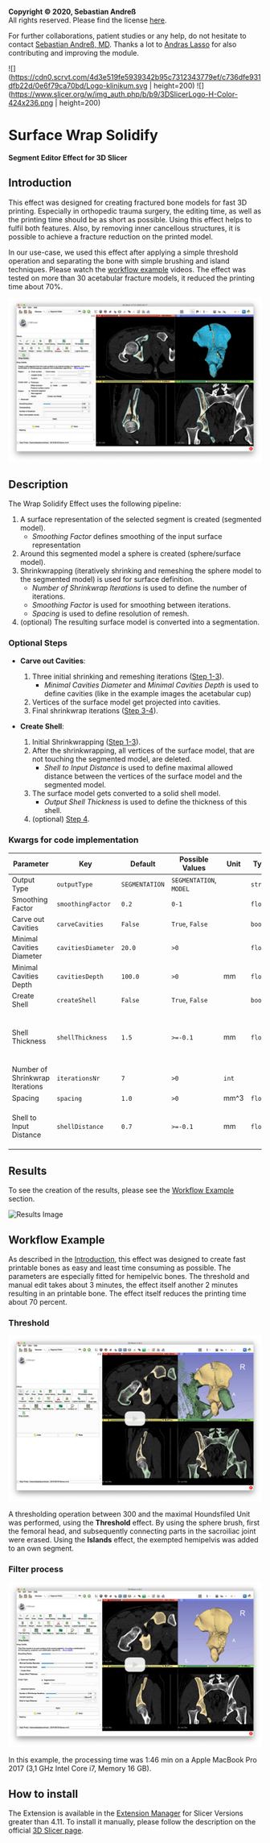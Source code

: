 **Copyright &copy; 2020, Sebastian Andreß**\
All rights reserved. Please find the license [here](https://github.com/sebastianandress/Slicer-SurfaceWrapSolidify/blob/master/LICENSE.md).

For further collaborations, patient studies or any help, do not hesitate to contact [Sebastian Andreß, MD](mailto:sebastian.andress@med.uni-muenchen.de).
Thanks a lot to [Andras Lasso](https://github.com/lassoan) for also contributing and improving the module.

![](https://cdn0.scrvt.com/4d3e519fe5939342b95c7312343779ef/c736dfe931dfb22d/0e6f79ca70bd/Logo-klinikum.svg | height=200) ![](https://www.slicer.org/w/img_auth.php/b/b9/3DSlicerLogo-H-Color-424x236.png | height=200)

# Surface Wrap Solidify
**Segment Editor Effect for 3D Slicer**

## Introduction
This effect was designed for creating fractured bone models for fast 3D printing. Especially in orthopedic trauma surgery, the editing time, as well as the printing time should be as short as possible. Using this effect helps to fulfil both features. Also, by removing inner cancellous structures, it is possible to achieve a fracture reduction on the printed model.

In our use-case, we used this effect after applying a simple threshold operation and separating the bone with simple brushing and island techniques. Please watch the [workflow example](#Workflow-Example) videos. The effect was tested on more than 30 acetabular fracture models, it reduced the printing time about 70%.

![Screenshot](/Resources/Screenshots/screenshot4.png)

## Description
The Wrap Solidify Effect uses the following pipeline:

1. A surface representation of the selected segment is created (segmented model).
    * _Smoothing Factor_ defines smoothing of the input surface representation
2. Around this segmented model a sphere is created (sphere/surface model).
3. Shrinkwrapping (iteratively shrinking and remeshing the sphere model to the segmented model) is used for surface definition.
    * _Number of Shrinkwrap Iterations_ is used to define the number of iterations.
    * _Smoothing Factor_ is used for smoothing between iterations.
    * _Spacing_ is used to define resolution of remesh.
4. (optional) The resulting surface model is converted into a segmentation.

### Optional Steps

* **Carve out Cavities**:
    1. Three initial shrinking and remeshing iterations ([Step 1-3](#Description)).
        * _Minimal Cavities Diameter_ and _Minimal Cavities Depth_ is used to define cavities (like in the example images the acetabular cup)
    2. Vertices of the surface model get projected into cavities.
    3. Final shrinkwrap iterations ([Step 3-4](#Description)).

* **Create Shell**:
    1. Initial Shrinkwrapping ([Step 1-3](#Description)).
    2. After the shrinkwrapping, all vertices of the surface model, that are not touching the segmented model, are deleted.
        * _Shell to Input Distance_ is used to define maximal allowed distance between the vertices of the surface model and the segmented model.
    3. The surface model gets converted to a solid shell model.
        * _Output Shell Thickness_ is used to define the thickness of this shell.
    4. (optional) [Step 4](#Description).


### Kwargs for code implementation
| Parameter | Key | Default | Possible Values | Unit | Type | Feature
| - | - | - | - | - | - | - |
| Output Type | `outputType` | `SEGMENTATION` | `SEGMENTATION`, `MODEL` | | `string` | |
| Smoothing Factor | `smoothingFactor` | `0.2` | `0-1` | | `float` | |
| Carve out Cavities | `carveCavities` | `False` | `True`, `False` | | `bool` | |
| Minimal Cavities Diameter | `cavitiesDiameter` | `20.0` | `>0` |  |  `float` | |
| Minimal Cavities Depth | `cavitiesDepth` | `100.0` | `>0` | mm | `float` | |
| Create Shell | `createShell` | `False` | `True`, `False` | | `bool` | |
| Shell Thickness | `shellThickness` | `1.5` | `>=-0.1` | mm | `float` | If <0, a non-solid model will be created. |
| Number of Shrinkwrap Iterations | `iterationsNr` | `7` | `>0` | `int` | |
| Spacing | `spacing` | `1.0` | `>0` | mm^3 | `float` | |
| Shell to Input Distance | `shellDistance` | `0.7` | `>=-0.1` | mm | `float` | If <0, no vertex gets deleted. |


## Results
To see the creation of the results, please see the [Workflow Example](#Workflow-Example) section.

![Results Image](/Resources/Media/result.gif)


## Workflow Example

As described in the [Introduction](#Introduction), this effect was designed to create fast printable bones as easy and least time consuming as possible. The parameters are especially fitted for hemipelvic bones. The threshold and manual edit takes about 3 minutes, the effect itself another 2 minutes resulting in an printable bone. The effect itself reduces the printing time about 70 percent.

### Threshold
[![Threshold Video Preview Image](/Resources/Media/threshold.png)](https://1drv.ms/v/s!AqzdGuIdWLfeiNpPJhrVKhDsuxqw7w?e=6DOqgo)

A thresholding operation between 300 and the maximal Houndsfiled Unit was performed, using the __Threshold__ effect. By using the sphere brush, first the femoral head, and subsequently connecting parts in the sacroiliac joint were erased. Using the __Islands__ effect, the exempted hemipelvis was added to an own segment.

### Filter process
[![Processing Video Preview Image](/Resources/Media/processing.png)](https://1drv.ms/v/s!AqzdGuIdWLfeiNpO1rx9ZGbbhk6frQ?e=5NFQMt)

In this example, the processing time was 1:46 min on a Apple MacBook Pro 2017 (3,1 GHz Intel Core i7, Memory 16 GB).


## How to install
The Extension is available in the [Extension Manager](http://slicer.kitware.com/midas3/slicerappstore/extension/view?extensionId=330842) for Slicer Versions greater than 4.11.
To install it manually, please follow the description on the official [3D Slicer page](https://www.slicer.org/wiki/Documentation/Nightly/Developers/FAQ/Extensions). 